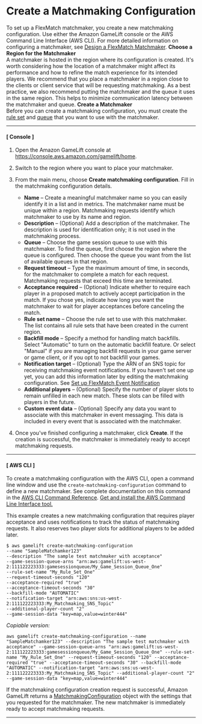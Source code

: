 # Create a Matchmaking Configuration<a name="match-create-configuration"></a>

To set up a FlexMatch matchmaker, you create a new matchmaking configuration\. Use either the Amazon GameLift console or the AWS Command Line Interface \(AWS CLI\)\. For more detailed information on configuring a matchmaker, see [Design a FlexMatch Matchmaker](match-configuration.md)\. 
<a name="match-create-configuration-placing"></a>
**Choose a Region for the Matchmaker**  
A matchmaker is hosted in the region where its configuration is created\. It's worth considering how the location of a matchmaker might affect its performance and how to refine the match experience for its intended players\. We recommend that you place a matchmaker in a region close to the clients or client service that will be requesting matchmaking\. As a best practice, we also recommend putting the matchmaker and the queue it uses in the same region\. This helps to minimize communication latency between the matchmaker and queue\. 
<a name="match-create-configuration-console"></a>
**Create a Matchmaker**  
Before you can create a matchmaking configuration, you must create the [rule set](https://docs.aws.amazon.com/gamelift/latest/developerguide/match-create-ruleset.html) and [queue](https://docs.aws.amazon.com/gamelift/latest/developerguide/queues-creating.html) that you want to use with the matchmaker\. 

------
#### [ Console ]

1. Open the Amazon GameLift console at [https://console\.aws\.amazon\.com/gamelift/home](https://console.aws.amazon.com/gamelift/)\.

1. Switch to the region where you want to place your matchmaker\.

1. From the main menu, choose **Create matchmaking configuration**\. Fill in the matchmaking configuration details\.
   + **Name** – Create a meaningful matchmaker name so you can easily identify it in a list and in metrics\. The matchmaker name must be unique within a region\. Matchmaking requests identify which matchmaker to use by its name and region\.
   + **Description** – \(Optional\) Add a description of the matchmaker\. The description is used for identification only; it is not used in the matchmaking process\.
   + **Queue** – Choose the game session queue to use with this matchmaker\. To find the queue, first choose the region where the queue is configured\. Then choose the queue you want from the list of available queues in that region\.
   + **Request timeout** – Type the maximum amount of time, in seconds, for the matchmaker to complete a match for each request\. Matchmaking requests that exceed this time are terminated\.
   + **Acceptance required** – \(Optional\) Indicate whether to require each player in a proposed match to actively accept participation in the match\. If you chose yes, indicate how long you want the matchmaker to wait for player acceptances before canceling the match\. 
   + **Rule set name** – Choose the rule set to use with this matchmaker\. The list contains all rule sets that have been created in the current region\. 
   + **Backfill mode** – Specify a method for handling match backfills\. Select "Automatic" to turn on the automatic backfill feature\. Or select "Manual" if you are managing backfill requests in your game server or game client, or if you opt to not backfill your games\. 
   + **Notification target** – \(Optional\) Type the ARN of an SNS topic for receiving matchmaking event notifications\. If you haven't set one up yet, you can add this information later by editing the matchmaking configuration\. See [Set up FlexMatch Event Notification](match-notification.md)
   + **Additional players** – \(Optional\) Specify the number of player slots to remain unfilled in each new match\. These slots can be filled with players in the future\.
   + **Custom event data** – \(Optional\) Specify any data you want to associate with this matchmaker in event messaging\. This data is included in every event that is associated with the matchmaker\.

1. Once you've finished configuring a matchmaker, click **Create**\. If the creation is successful, the matchmaker is immediately ready to accept matchmaking requests\. 

------
#### [ AWS CLI ]

To create a matchmaking configuration with the AWS CLI, open a command line window and use the `create-matchmaking-configuration` command to define a new matchmaker\. See complete documentation on this command in the [AWS CLI Command Reference](https://docs.aws.amazon.com/cli/latest/reference/gamelift/create-matchmaking-configuration.html)\. [Get and install the AWS Command Line Interface tool\.](https://aws.amazon.com/cli/)

This example creates a new matchmaking configuration that requires player acceptance and uses notifications to track the status of matchmaking requests\. It also reserves two player slots for additional players to be added later\.

```
$ aws gamelift create-matchmaking-configuration
--name "SampleMatchamker123"
--description "The sample test matchmaker with acceptance"
--game-session-queue-arns "arn:aws:gamelift:us-west-2:111122223333:gamesessionqueue/My_Game_Session_Queue_One"
--rule-set-name "My_Rule_Set_One"
--request-timeout-seconds "120"
--acceptance-required "true"
--acceptance-timeout-seconds "30"
--backfill-mode "AUTOMATIC"
--notification-target "arn:aws:sns:us-west-2:111122223333:My_Matchmaking_SNS_Topic"
--additional-player-count "2"
--game-session-data "key=map,value=winter444"
```

*Copiable version:*

```
aws gamelift create-matchmaking-configuration --name "SampleMatchamker123" --description "The sample test matchmaker with acceptance" --game-session-queue-arns "arn:aws:gamelift:us-west-2:111122223333:gamesessionqueue/My_Game_Session_Queue_One" --rule-set-name "My_Rule_Set_One" --request-timeout-seconds "120" --acceptance-required "true" --acceptance-timeout-seconds "30" --backfill-mode "AUTOMATIC" --notification-target "arn:aws:sns:us-west-2:111122223333:My_Matchmaking_SNS_Topic" --additional-player-count "2" --game-session-data "key=map,value=winter444"
```

If the matchmaking configuration creation request is successful, Amazon GameLift returns a [MatchmakingConfiguration](https://docs.aws.amazon.com/gamelift/latest/apireference/API_MatchmakingConfiguration.html) object with the settings that you requested for the matchmaker\. The new matchmaker is immediately ready to accept matchmaking requests\.

------